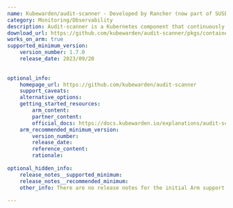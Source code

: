 ```yaml
---
name: Kubewarden/audit-scanner - Developed by Rancher (now part of SUSE)
category: Monitoring/Observability
description: Audit-scanner is a Kubernetes component that continuously audits cluster resources against Kubewarden policies, flagging workloads that no longer comply with updated or newly deployed policies. Kubewarden, originally created by SUSE Rancher, is a Kubernetes Policy Engine.
download_url: https://github.com/kubewarden/audit-scanner/pkgs/container/audit-scanner/versions
works_on_arm: true
supported_minimum_version:
    version_number: 1.7.0
    release_date: 2023/09/20
 
 
optional_info:
    homepage_url: https://github.com/kubewarden/audit-scanner
    support_caveats:
    alternative_options:
    getting_started_resources:
        arm_content:
        partner_content:
        official_docs: https://docs.kubewarden.io/explanations/audit-scanner
    arm_recommended_minimum_version:
        version_number:
        release_date:
        reference_content:
        rationale:
 
optional_hidden_info:
    release_notes__supported_minimum:
    release_notes__recommended_minimum:
    other_info: There are no release notes for the initial Arm support. The first stable version, 1.7.0, publishes container images for Arm on the [GitHub registry](https://github.com/kubewarden/audit-scanner/pkgs/container/audit-scanner/129756899?tag=v1.7.0). 
 
---
```

